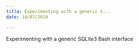 ```yaml
---
title: Experimenting with a generic S...
date: 14/07/2010

---
```


Experimenting with a generic SQLite3 Bash interface
